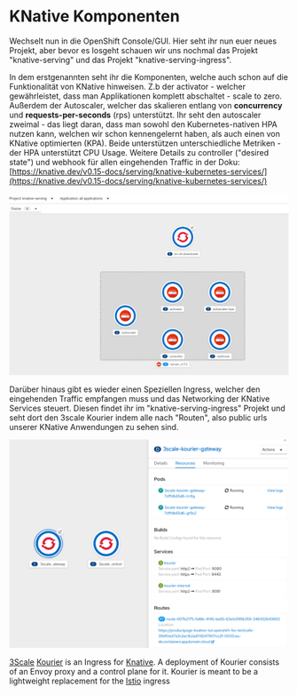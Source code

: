 # KNative Komponenten

Wechselt nun in die OpenShift Console/GUI. Hier seht ihr nun euer neues Projekt, aber bevor es losgeht schauen wir uns nochmal das Projekt "knative-serving" und das Projekt "knative-serving-ingress".

In dem erstgenannten seht ihr die Komponenten, welche auch schon auf die Funktionalität von KNative hinweisen. Z.b der activator - welcher gewährleistet, dass man Applikationen komplett abschaltet - scale to zero. Außerdem der Autoscaler, welcher das skalieren entlang von **concurrency** und **requests-per-seconds** \(rps\) unterstützt. Ihr seht den autoscaler zweimal - das liegt daran, dass man sowohl den Kubernetes-nativen HPA nutzen kann, welchen wir schon kennengelernt haben, als auch einen von KNative optimierten \(KPA\). Beide unterstützen unterschiedliche Metriken - der HPA unterstützt CPU Usage. Weitere Details zu controller \("desired state"\) und webhook für allen eingehenden Traffic in der Doku: [https://knative.dev/v0.15-docs/serving/knative-kubernetes-services/](https://knative.dev/v0.15-docs/serving/knative-kubernetes-services/)

![](../../../.gitbook/assets/image%20%28137%29.png)

Darüber hinaus gibt es wieder einen Speziellen Ingress, welcher den eingehenden Traffic empfangen muss und das Networking der KNative Services steuert. Diesen findet ihr im "knative-serving-ingress" Projekt und seht dort den 3scale Kourier indem alle nach "Routen", also public urls unserer KNative Anwendungen zu sehen sind.

![](../../../.gitbook/assets/image%20%28133%29.png)

 [3Scale](https://www.3scale.net/) [Kourier](https://github.com/3scale/kourier) is an Ingress for [Knative](https://knative.dev/). A deployment of Kourier consists of an Envoy proxy and a control plane for it. Kourier is meant to be a lightweight replacement for the [Istio](https://istio.io/) ingress



